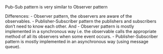 Pub-Sub pattern is very similar to Observer pattern

Differences:
    - Observer pattern, the observers are aware of the observables.
    - Publisher-Subscriber pattern the publishers and subscribers don’t need to know each other.
And 
    - Observer pattern is mostly implemented in a synchronous way i.e. the observable calls the appropriate method of all its observers when some event occurs.
    - Publisher-Subscriber pattern is mostly implemented in an asynchronous way (using message queue).
